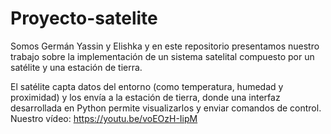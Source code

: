 # Proyecto-satelite
Somos Germán Yassin y Elishka y en este repositorio presentamos nuestro trabajo sobre la implementación de un sistema satelital compuesto por un satélite y una estación de tierra.

El satélite capta datos del entorno (como temperatura, humedad y proximidad) y los envía a la estación de tierra, donde una interfaz desarrollada en Python permite visualizarlos y enviar comandos de control.
Nuestro vídeo:
https://youtu.be/voEOzH-IipM 
